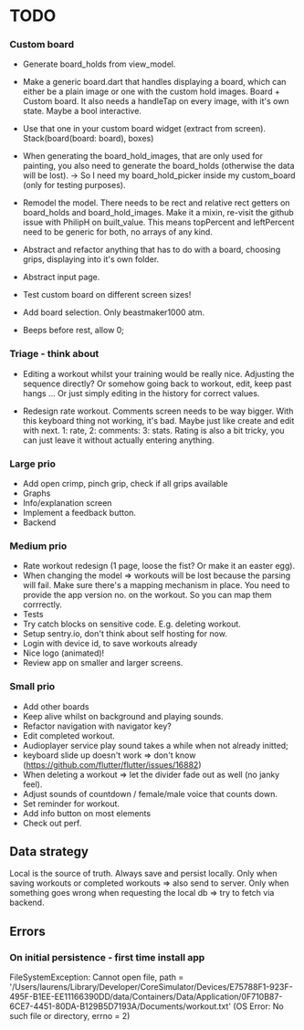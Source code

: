 # TODO

### Custom board
- Generate board_holds from view_model.
- Make a generic board.dart that handles displaying a board, which can either be a plain image 
  or one with the custom hold images. Board + Custom board.
  It also needs a handleTap on every image, with it's own state.
  Maybe a bool interactive.
- Use that one in your custom board widget (extract from screen). Stack(board(board: board), boxes)     
- When generating the board_hold_images, that are only used for painting, you also need to generate the 
  board_holds (otherwise the data will be lost).
  -> So I need my board_hold_picker inside my custom_board (only for testing purposes).
  
- Remodel the model. There needs to be rect and relative rect getters on board_holds and board_hold_images.
  Make it a mixin, re-visit the github issue with PhilipH on built_value.
  This means topPercent and leftPercent need to be generic for both, no arrays of any kind.
- Abstract and refactor anything that has to do with a board, choosing grips, displaying into it's own
  folder. 
- Abstract input page.
- Test custom board on different screen sizes!





- Add board selection. Only beastmaker1000 atm.
- Beeps before rest, allow 0;

### Triage - think about

- Editing a workout whilst your training would be really nice.
  Adjusting the sequence directly? Or somehow going back to workout, edit, keep past hangs ...
  Or just simply editing in the history for correct values.

- Redesign rate workout. Comments screen needs to be way bigger. With this keyboard thing not working, it's bad.
  Maybe just like create and edit with next. 1: rate, 2: comments: 3: stats.
  Rating is also a bit tricky, you can just leave it without actually entering anything.
  
 

### Large prio
- Add open crimp, pinch grip, check if all grips available
- Graphs
- Info/explanation screen
- Implement a feedback button.
- Backend

### Medium prio

- Rate workout redesign (1 page, loose the fist? Or make it an easter egg).
- When changing the model => workouts will be lost because the parsing will fail. Make sure there's a mapping mechanism in place.
  You need to provide the app version no. on the workout. So you can map them corrrectly.
- Tests
- Try catch blocks on sensitive code. E.g. deleting workout.
- Setup sentry.io, don't think about self hosting for now.
- Login with device id, to save workouts already
- Nice logo (animated)!
- Review app on smaller and larger screens.

### Small prio

- Add other boards
- Keep alive whilst on background and playing sounds. 
- Refactor navigation with navigator key?
- Edit completed workout.
- Audioplayer service play sound takes a while when not already initted;
- keyboard slide up doesn't work => don't know (https://github.com/flutter/flutter/issues/16882)
- When deleting a workout => let the divider fade out as well (no janky feel).
- Adjust sounds of countdown / female/male voice that counts down.
- Set reminder for workout.
- Add info button on most elements
- Check out perf.
    
## Data strategy
Local is the source of truth.
Always save and persist locally.
Only when saving workouts or completed workouts => also send to server.
Only when something goes wrong when requesting the local db => try to fetch via backend.
  
  
## Errors
### On initial persistence - first time install app
FileSystemException: Cannot open file, path = '/Users/laurens/Library/Developer/CoreSimulator/Devices/E75788F1-923F-495F-B1EE-EE11166390DD/data/Containers/Data/Application/0F710B87-6CE7-4451-80DA-B129B5D7193A/Documents/workout.txt' (OS Error: No such file or directory, errno = 2)